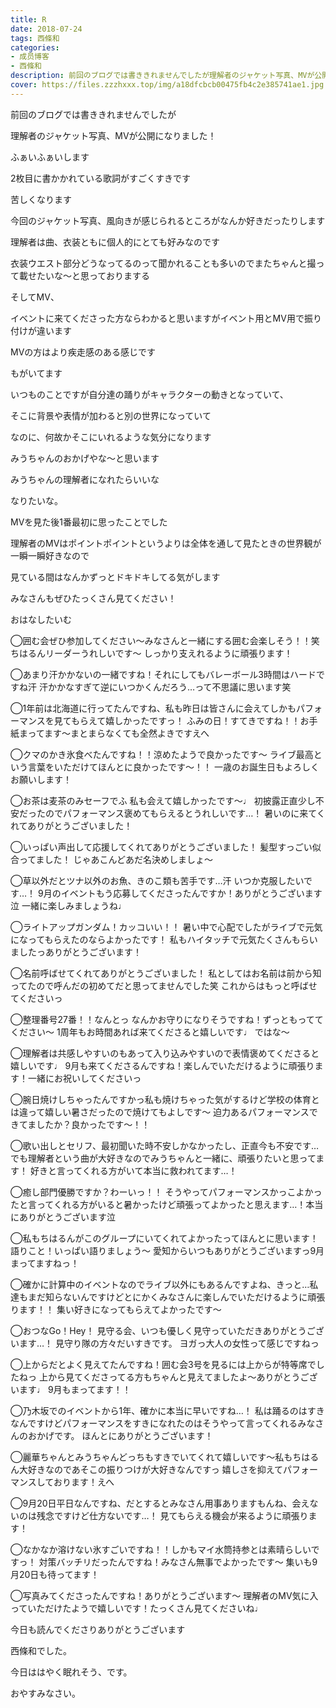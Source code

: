 ```yaml
---
title: R
date: 2018-07-24
tags: 西條和
categories: 
- 成员博客
- 西條和
description: 前回のブログでは書ききれませんでしたが理解者のジャケット写真、MVが公開になりました！ふぁいふぁいします...
cover: https://files.zzzhxxx.top/img/a18dfcbcb00475fb4c2e385741ae1.jpg 
---
```












前回のブログでは書ききれませんでしたが








理解者のジャケット写真、MVが公開になりました！








ふぁいふぁいします



































2枚目に書かかれている歌詞がすごくすきです









苦しくなります












今回のジャケット写真、風向きが感じられるところがなんか好きだったりします















理解者は曲、衣装ともに個人的にとても好みなのです







衣装ウエスト部分どうなってるのって聞かれることも多いのでまたちゃんと撮って載せたいな〜と思っておりまする
















そしてMV、







イベントに来てくださった方ならわかると思いますがイベント用とMV用で振り付けが違います










MVの方はより疾走感のある感じです











もがいてます









いつものことですが自分達の踊りがキャラクターの動きとなっていて、








そこに背景や表情が加わると別の世界になっていて






なのに、何故かそこにいれるような気分になります









みうちゃんのおかげやな〜と思います















みうちゃんの理解者になれたらいいな











なりたいな。










MVを見た後1番最初に思ったことでした








理解者のMVはポイントポイントというよりは全体を通して見たときの世界観が一瞬一瞬好きなので










見ている間はなんかずっとドキドキしてる気がします











みなさんもぜひたっくさん見てください！









おはなしたいむ





◯囲む会ぜひ参加してください〜みなさんと一緒にする囲む会楽しそう！！笑
ちはるんリーダーうれしいです〜
しっかり支えれるように頑張ります！






◯あまり汗かかないの一緒ですね！それにしてもバレーボール3時間はハードですね汗
汗かかなすぎて逆にいつかくんだろう…って不思議に思います笑





◯1年前は北海道に行ってたんですね、私も昨日は皆さんに会えてしかもパフォーマンスを見てもらえて嬉しかったですっ！
ふみの日！すてきですね！！お手紙まってます〜まとまらなくても全然よきですえへ





◯クマのかき氷食べたんですね！！涼めたようで良かったです〜
ライブ最高という言葉をいただけてほんとに良かったです〜！！
一歳のお誕生日もよろしくお願いします！






◯お茶は麦茶のみセーフでふ
私も会えて嬉しかったです〜♩
初披露正直少し不安だったのでパフォーマンス褒めてもらえるとうれしいです…！
暑いのに来てくれてありがとうございました！







◯いっぱい声出して応援してくれてありがとうございました！
髪型すっごい似合ってました！
じゃあこんどあだ名決めしましょ〜






◯草以外だとツナ以外のお魚、きのこ類も苦手です…汗
いつか克服したいです…！
9月のイベントもう応募してくださったんですか！ありがとうございます泣
一緒に楽しみましょうね♩






◯ライトアップガンダム！カッコいい！！
暑い中で心配でしたがライブで元気になってもらえたのならよかったです！
私もハイタッチで元気たくさんもらいましたっありがとうございます！






◯名前呼ばせてくれてありがとうございました！
私としてはお名前は前から知ってたので呼んだの初めてだと思ってませんでした笑
これからはもっと呼ばせてくださいっ





◯整理番号27番！！なんとっ
なんかお守りになりそうですね！ずっともっててください〜
1周年もお時間あれば来てくださると嬉しいです♩
ではな〜








◯理解者は共感しやすいのもあって入り込みやすいので表情褒めてくださると嬉しいです♩
9月も来てくださるんですね！楽しんでいただけるように頑張ります！一緒にお祝いしてくださいっ





◯腕日焼けしちゃったんですかっ私も焼けちゃった気がするけど学校の体育とは違って嬉しい暑さだったので焼けてもよしです〜
迫力あるパフォーマンスできてましたか？良かったです〜！！






◯歌い出しとセリフ、最初聞いた時不安しかなかったし、正直今も不安です…
でも理解者という曲が大好きなのでみうちゃんと一緒に、頑張りたいと思ってます！
好きと言ってくれる方がいて本当に救われてます…！




◯癒し部門優勝ですか？わーいっ！！
そうやってパフォーマンスかっこよかったと言ってくれる方がいると暑かったけど頑張ってよかったと思えます…！本当にありがとうございます泣




◯私もちはるんがこのグループにいてくれてよかったってほんとに思います！
語りこと！いっぱい語りましょう〜
愛知からいつもありがとうございますっ9月まってますねっ！





◯確かに計算中のイベントなのでライブ以外にもあるんですよね、きっと…私達もまだ知らないんですけどとにかくみなさんに楽しんでいただけるように頑張ります！！
集い好きになってもらえてよかったです〜





◯おつなGo！Hey！
見守る会、いつも優しく見守っていただきありがとうございます…！
見守り隊の方々だいすきです。
ヨガっ大人の女性って感じですねっ





◯上からだとよく見えてたんですね！囲む会3号を見るには上からが特等席でしたねっ
上から見てくださってる方もちゃんと見えてましたよ〜ありがとうございます♩
9月もまってます！！





◯乃木坂でのイベントから1年、確かに本当に早いですね…！
私は踊るのはすきなんですけどパフォーマンスをすきになれたのはそうやって言ってくれるみなさんのおかげです。
ほんとにありがとうございます！





◯麗華ちゃんとみうちゃんどっちもすきでいてくれて嬉しいです〜私もちはるん大好きなのであそこの振りつけが大好きなんですっ
嬉しさを抑えてパフォーマンスしております！えへ





◯9月20日平日なんですね、だとするとみなさん用事ありますもんね、会えないのは残念ですけど仕方ないです…！
見てもらえる機会が来るように頑張ります！






◯なかなか溶けない氷すごいですね！！しかもマイ水筒持参とは素晴らしいですっ！
対策バッチリだったんですね！みなさん無事でよかったです〜
集いも9月20日も待ってます！






◯写真みてくださったんですね！ありがとうございます〜
理解者のMV気に入っていただけたようで嬉しいです！たっくさん見てくださいね♩















今日も読んでくださりありがとうございます











西條和でした。














今日ははやく眠れそう、です。












おやすみなさい。


